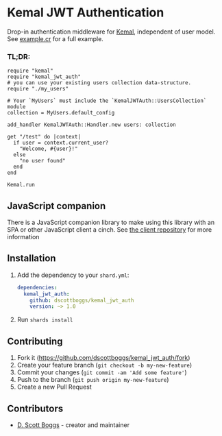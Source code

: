 # Kemal JWT Authentication

Drop-in authentication middleware for [Kemal](http://kemalcr.com/), independent
of user model. See [example.cr](https://github.com/dscottboggs/kemal-jwt-auth/blob/master/example/example.cr)
for a full example.

### TL;DR:

```crystal
require "kemal"
require "kemal_jwt_auth"
# you can use your existing users collection data-structure.
require "./my_users"

# Your `MyUsers` must include the `KemalJWTAuth::UsersCollection` module
collection = MyUsers.default_config

add_handler KemalJWTAuth::Handler.new users: collection

get "/test" do |context|
  if user = context.current_user?
    "Welcome, #{user}!"
  else
    "no user found"
  end
end

Kemal.run
```

## JavaScript companion

There is a JavaScript companion library to make using this library with an SPA
or other JavaScript client a cinch. See [the client repository](https://github.com/dscottboggs/kemal-jwt-auth-companion)
for more information

## Installation

1. Add the dependency to your `shard.yml`:

   ```yaml
   dependencies:
     kemal_jwt_auth:
       github: dscottboggs/kemal_jwt_auth
       version: ~> 1.0
   ```

2. Run `shards install`

## Contributing

1. Fork it (<https://github.com/dscottboggs/kemal_jwt_auth/fork>)
2. Create your feature branch (`git checkout -b my-new-feature`)
3. Commit your changes (`git commit -am 'Add some feature'`)
4. Push to the branch (`git push origin my-new-feature`)
5. Create a new Pull Request

## Contributors

- [D. Scott Boggs](https://github.com/dscottboggs) - creator and maintainer
